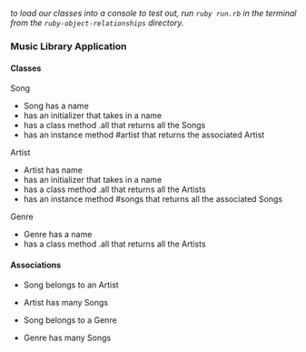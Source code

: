 _to load our classes into a console to test out, run `ruby run.rb` in the terminal from the `ruby-object-relationships` directory._

### Music Library Application

#### Classes

Song
* Song has a name
* has an initializer that takes in a name
* has a class method .all that returns all the Songs
* has an instance method #artist that returns the associated Artist

Artist
* Artist has name
* has an initializer that takes in a name
* has a class method .all that returns all the Artists
* has an instance method #songs that returns all the associated Songs

Genre
* Genre has a name
* has a class method .all that returns all the Artists

#### Associations

* Song belongs to an Artist
* Artist has many Songs

* Song belongs to a Genre
* Genre has many Songs
